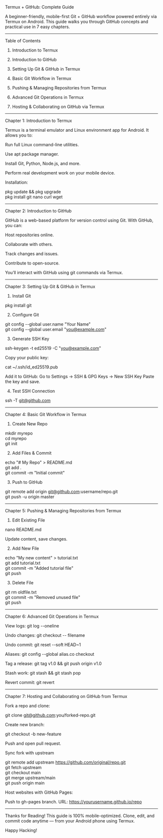 Termux + GitHub: Complete Guide

A beginner-friendly, mobile-first Git + GitHub workflow powered entirely via Termux on Android.
This guide walks you through GitHub concepts and practical use in 7 easy chapters.


---

Table of Contents

1. Introduction to Termux


2. Introduction to GitHub


3. Setting Up Git & GitHub in Termux


4. Basic Git Workflow in Termux


5. Pushing & Managing Repositories from Termux


6. Advanced Git Operations in Termux


7. Hosting & Collaborating on GitHub via Termux




---

Chapter 1: Introduction to Termux

Termux is a terminal emulator and Linux environment app for Android. It allows you to:

Run full Linux command-line utilities.

Use apt package manager.

Install Git, Python, Node.js, and more.

Perform real development work on your mobile device.


Installation:

pkg update && pkg upgrade  
pkg install git nano curl wget


---

Chapter 2: Introduction to GitHub

GitHub is a web-based platform for version control using Git. With GitHub, you can:

Host repositories online.

Collaborate with others.

Track changes and issues.

Contribute to open-source.


You’ll interact with GitHub using git commands via Termux.


---

Chapter 3: Setting Up Git & GitHub in Termux

1. Install Git

pkg install git

2. Configure Git

git config --global user.name "Your Name"  
git config --global user.email "you@example.com"

3. Generate SSH Key

ssh-keygen -t ed25519 -C "you@example.com"

Copy your public key:

cat ~/.ssh/id_ed25519.pub

Add it to GitHub:
Go to Settings → SSH & GPG Keys → New SSH Key
Paste the key and save.

4. Test SSH Connection

ssh -T git@github.com


---

Chapter 4: Basic Git Workflow in Termux

1. Create New Repo

mkdir myrepo  
cd myrepo  
git init

2. Add Files & Commit

echo "# My Repo" > README.md  
git add .  
git commit -m "Initial commit"

3. Push to GitHub

git remote add origin git@github.com:username/repo.git  
git push -u origin master


---

Chapter 5: Pushing & Managing Repositories from Termux

1. Edit Existing File

nano README.md

Update content, save changes.

2. Add New File

echo "My new content" > tutorial.txt  
git add tutorial.txt  
git commit -m "Added tutorial file"  
git push

3. Delete File

git rm oldfile.txt  
git commit -m "Removed unused file"  
git push


---

Chapter 6: Advanced Git Operations in Termux

View logs: git log --oneline

Undo changes: git checkout -- filename

Undo commit: git reset --soft HEAD~1

Aliases: git config --global alias.co checkout

Tag a release: git tag v1.0 && git push origin v1.0

Stash work: git stash && git stash pop

Revert commit: git revert <commit>



---

Chapter 7: Hosting and Collaborating on GitHub from Termux

Fork a repo and clone:

git clone git@github.com:you/forked-repo.git

Create new branch:

git checkout -b new-feature

Push and open pull request.

Sync fork with upstream

git remote add upstream https://github.com/original/repo.git  
git fetch upstream  
git checkout main  
git merge upstream/main  
git push origin main

Host websites with GitHub Pages:

Push to gh-pages branch.
URL: https://yourusername.github.io/repo


---

Thanks for Reading!
This guide is 100% mobile-optimized. Clone, edit, and commit code anytime — from your Android phone using Termux.

Happy Hacking!

